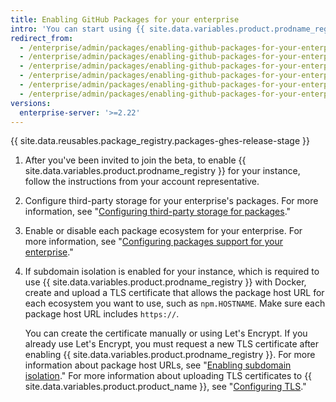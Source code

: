 ```yaml
---
title: Enabling GitHub Packages for your enterprise
intro: 'You can start using {{ site.data.variables.product.prodname_registry }} on your instance by enabling the feature, configuring third-party storage, configuring the ecosystems you want to support, and updating your TLS certificate.'
redirect_from:
  - /enterprise/admin/packages/enabling-github-packages-for-your-enterprise
  - /enterprise/admin/packages/enabling-github-packages-for-your-enterprise
  - /enterprise/admin/packages/enabling-github-packages-for-your-enterprise
  - /enterprise/admin/packages/enabling-github-packages-for-your-enterprise
  - /enterprise/admin/packages/enabling-github-packages-for-your-enterprise
  - /enterprise/admin/packages/enabling-github-packages-for-your-enterprise
versions:
  enterprise-server: '>=2.22'
---
```


{{ site.data.reusables.package_registry.packages-ghes-release-stage }}

1. After you've been invited to join the beta, to enable {{ site.data.variables.product.prodname_registry }} for your instance, follow the instructions from your account representative.
1. Configure third-party storage for your enterprise's packages. For more information, see "[Configuring third-party storage for packages](/enterprise/admin/packages/configuring-third-party-storage-for-packages)."
1. Enable or disable each package ecosystem for your enterprise. For more information, see "[Configuring packages support for your enterprise](/enterprise/admin/packages/configuring-packages-support-for-your-enterprise)."
1. If subdomain isolation is enabled for your instance, which is required to use {{ site.data.variables.product.prodname_registry }} with Docker, create and upload a TLS certificate that allows the package host URL for each ecosystem you want to use, such as `npm.HOSTNAME`. Make sure each package host URL includes `https://`.

    You can create the certificate manually or using Let's Encrypt. If you already use Let's Encrypt, you must request a new TLS certificate after enabling {{ site.data.variables.product.prodname_registry }}. For more information about package host URLs, see "[Enabling subdomain isolation](/enterprise/admin/configuration/enabling-subdomain-isolation)." For more information about uploading TLS certificates to {{ site.data.variables.product.product_name }}, see "[Configuring TLS](/enterprise/admin/configuration/configuring-tls)."
